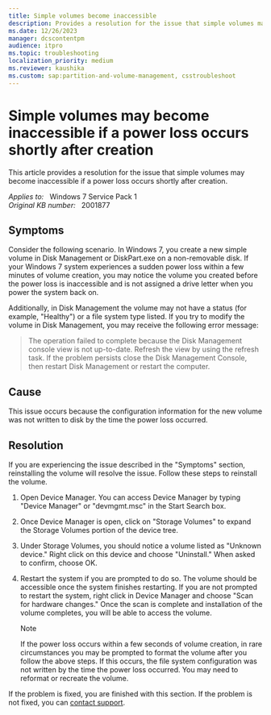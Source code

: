 ```yaml
---
title: Simple volumes become inaccessible
description: Provides a resolution for the issue that simple volumes may become inaccessible if a power loss occurs shortly after creation.
ms.date: 12/26/2023
manager: dcscontentpm
audience: itpro
ms.topic: troubleshooting
localization_priority: medium
ms.reviewer: kaushika
ms.custom: sap:partition-and-volume-management, csstroubleshoot
---
```

# Simple volumes may become inaccessible if a power loss occurs shortly after creation

This article provides a resolution for the issue that simple volumes may become inaccessible if a power loss occurs shortly after creation.

_Applies to:_ &nbsp; Windows 7 Service Pack 1  
_Original KB number:_ &nbsp; 2001877

## Symptoms

Consider the following scenario. In Windows 7, you create a new simple volume in Disk Management or DiskPart.exe on a non-removable disk.  If your Windows 7 system experiences a sudden power loss within a few minutes of volume creation, you may notice the volume you created before the power loss is inaccessible and is not assigned a drive letter when you power the system back on.  

Additionally, in Disk Management the volume may not have a status (for example, "Healthy") or a file system type listed.  If you try to modify the volume in Disk Management, you may receive the following error message:  
>The operation failed to complete because the Disk Management console view is not up-to-date.  Refresh the view by using the refresh task.  If the problem persists close the Disk Management Console, then restart Disk Management or restart the computer.

## Cause

This issue occurs because the configuration information for the new volume was not written to disk by the time the power loss occurred.

## Resolution

If you are experiencing the issue described in the "Symptoms" section, reinstalling the volume will resolve the issue.  Follow these steps to reinstall the volume.  

1. Open Device Manager.  You can access Device Manager by typing "Device Manager" or "devmgmt.msc" in the Start Search box.
2. Once Device Manager is open, click on "Storage Volumes" to expand the Storage Volumes portion of the device tree.
3. Under Storage Volumes, you should notice a volume listed as "Unknown device."  Right click on this device and choose "Uninstall."  When asked to confirm, choose OK.
4. Restart the system if you are prompted to do so.  The volume should be accessible once the system finishes restarting.  If you are not prompted to restart the system, right click in Device Manager and choose "Scan for hardware changes."  Once the scan is complete and installation of the volume completes, you will be able to access the volume.

    > [!Note]
    > If the power loss occurs within a few seconds of volume creation, in rare circumstances you may be prompted to format the volume after you follow the above steps.  If this occurs, the file system configuration was not written by the time the power loss occurred.  You may need to reformat or recreate the volume.

If the problem is fixed, you are finished with this section. If the problem is not fixed, you can [contact support](https://support.microsoft.com/contactus).
